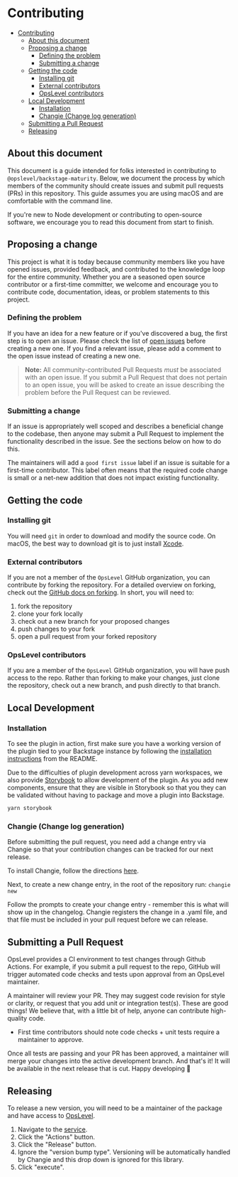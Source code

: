 # Contributing

- [Contributing](#contributing)
  - [About this document](#about-this-document)
  - [Proposing a change](#proposing-a-change)
    - [Defining the problem](#defining-the-problem)
    - [Submitting a change](#submitting-a-change)
  - [Getting the code](#getting-the-code)
    - [Installing git](#installing-git)
    - [External contributors](#external-contributors)
    - [OpsLevel contributors](#opslevel-contributors)
  - [Local Development](#local-development)
    - [Installation](#installation)
    - [Changie (Change log generation)](#changie-change-log-generation)
  - [Submitting a Pull Request](#submitting-a-pull-request)
  - [Releasing](#releasing)

## About this document

This document is a guide intended for folks interested in contributing to `@opslevel/backstage-maturity`. Below, we document the process by which members of the community should create issues and submit pull requests (PRs) in this repository. This guide assumes you are using macOS and are comfortable with the command line.

If you're new to Node development or contributing to open-source software, we encourage you to read this document from start to finish.

## Proposing a change

This project is what it is today because community members like you have opened issues, provided feedback, and contributed to the knowledge loop for the entire community. Whether you are a seasoned open source contributor or a first-time committer, we welcome and encourage you to contribute code, documentation, ideas, or problem statements to this project.

### Defining the problem

If you have an idea for a new feature or if you've discovered a bug, the first step is to open an issue. Please check the list of [open issues](https://github.com/OpsLevel/backstage-plugin/issues) before creating a new one. If you find a relevant issue, please add a comment to the open issue instead of creating a new one.

> **Note:** All community-contributed Pull Requests _must_ be associated with an open issue. If you submit a Pull Request that does not pertain to an open issue, you will be asked to create an issue describing the problem before the Pull Request can be reviewed.

### Submitting a change

If an issue is appropriately well scoped and describes a beneficial change to the codebase, then anyone may submit a Pull Request to implement the functionality described in the issue. See the sections below on how to do this.

The maintainers will add a `good first issue` label if an issue is suitable for a first-time contributor. This label often means that the required code change is small or a net-new addition that does not impact existing functionality.

## Getting the code

### Installing git

You will need `git` in order to download and modify the source code. On macOS, the best way to download git is to just install [Xcode](https://developer.apple.com/support/xcode/).

### External contributors

If you are not a member of the `OpsLevel` GitHub organization, you can contribute by forking the repository. For a detailed overview on forking, check out the [GitHub docs on forking](https://help.github.com/en/articles/fork-a-repo). In short, you will need to:

1. fork the repository
2. clone your fork locally
3. check out a new branch for your proposed changes
4. push changes to your fork
5. open a pull request from your forked repository

### OpsLevel contributors

If you are a member of the `OpsLevel` GitHub organization, you will have push access to the repo. Rather than forking to make your changes, just clone the repository, check out a new branch, and push directly to that branch.

## Local Development

### Installation

To see the plugin in action, first make sure you have a working version of the plugin tied to your Backstage instance by following the [installation instructions](https://github.com/OpsLevel/backstage-plugin#install-plugin) from the README.

Due to the difficulties of plugin development across yarn workspaces, we also provide [Storybook](https://storybook.js.org/) to allow development of the plugin. As you add new components, ensure that they are visible in Storybook so that you they can be validated without having to package and move a plugin into Backstage.

```sh
yarn storybook
```

### Changie (Change log generation)

Before submitting the pull request, you need add a change entry via Changie so that your contribution changes can be tracked for our next release.

To install Changie, follow the directions [here](https://changie.dev/guide/installation/).

Next, to create a new change entry, in the root of the repository run: `changie new`

Follow the prompts to create your change entry - remember this is what will show up in the changelog.  Changie registers the change in a .yaml file, and that file must be included in your pull request before we can release.

## Submitting a Pull Request

OpsLevel provides a CI environment to test changes through Github Actions. For example, if you submit a pull request to the repo, GitHub will trigger automated code checks and tests upon approval from an OpsLevel maintainer.

A maintainer will review your PR. They may suggest code revision for style or clarity, or request that you add unit or integration test(s). These are good things! We believe that, with a little bit of help, anyone can contribute high-quality code.
- First time contributors should note code checks + unit tests require a maintainer to approve.

Once all tests are passing and your PR has been approved, a maintainer will merge your changes into the active development branch. And that's it!  It will be available in the next release that is cut. Happy developing :tada:

## Releasing

To release a new version, you will need to be a maintainer of the package and have access to [OpsLevel](https://app.opslevel.com).

1. Navigate to the [service](https://app.opslevel.com/services/backstage_plugin).
1. Click the "Actions" button.
1. Click the "Release" button.
1. Ignore the "version bump type". Versioning will be automatically handled by Changie and this drop down is ignored for this library.
1. Click "execute".
